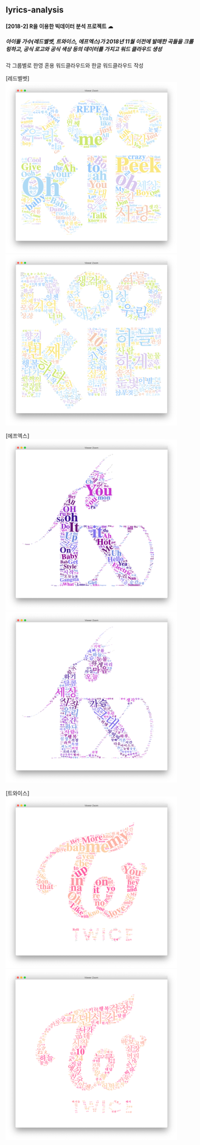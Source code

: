 ## lyrics-analysis

#### [2018-2] R을 이용한 빅데이터 분석 프로젝트 ☁︎
##### 아이돌 가수(레드벨벳, 트와이스, 에프엑스)가 2018년 11월 이전에 발매한 곡들을 크롤링하고, 공식 로고와 공식 색상 등의 데이터를 가지고 워드 클라우드 생성
각 그룹별로 한영 혼용 워드클라우드와 한글 워드클라우드 작성

[레드벨벳]
<img src="/output/rv_output.png" width="450px" height="450px" title="rv output" alt="rv output"></img><br/>
<img src="/output/rv_korean.png" width="450px" height="450px" title="rv korean" alt="rv korean"></img><br/>

[에프엑스]
<img src="/output/fx_output.png" width="450px" height="450px" title="fx output" alt="fx output"></img><br/>
<img src="/output/fx_korean.png" width="450px" height="450px" title="fx korean" alt="fx korean"></img><br/>

[트와이스]
<img src="/output/twice_output.png" width="450px" height="450px" title="twice output" alt="twice output"></img><br/>
<img src="/output/twice_korean.png" width="450px" height="450px" title="twice korean" alt="twice korean"></img><br/>
